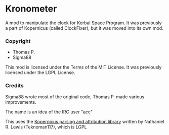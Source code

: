 # Kronometer
A mod to manipulate the clock for Kerbal Space Program. It was previously a part of Kopernicus (called ClockFixer), but it was moved into its own mod.

### Copyright
* Thomas P.
* Sigma88

This mod is licensed under the Terms of the MIT License. It was previously licensed under the LGPL License.

### Credits
Sigma88 wrote most of the original code, Thomas P. made various improvements.

The name is an idea of the IRC user "acc"

This uses the [Kopernicus parsing and attribution library](https://github.com/Kopernicus/config-parser) written by Nathaniel R. Lewis (Teknoman117), which is LGPL
